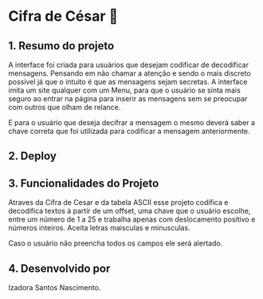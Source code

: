 <h1>Cifra de César 🎲</h>

## 1. Resumo do projeto

A interface foi criada para usuários que desejam codificar de decodificar mensagens. Pensando em não chamar a atenção e sendo o mais discreto possível já que o intuito é que as mensagens sejam secretas. A interface imita um site qualquer com um Menu, para que o usuário se sinta mais seguro ao entrar na página para inserir as mensagens sem se preocupar com outros que olham de relance. 

E para o usuário que deseja decifrar a mensagem o mesmo deverá saber a chave correta que foi utilizada para codificar a mensagem anteriormente. 


## 2. Deploy


## 3. Funcionalidades do Projeto

Atraves da Cifra de Cesar e da tabela ASCII esse projeto codifica e decodifica textos à partir de um offset, uma chave que o usuário escolhe, entre um número de 1 a 25 e trabalha apenas com deslocamento positivo e números inteiros. Aceita letras maisculas e minusculas. 

Caso o usuário não preencha todos os campos ele será alertado. 

## 4. Desenvolvido por

Izadora Santos Nascimento.
